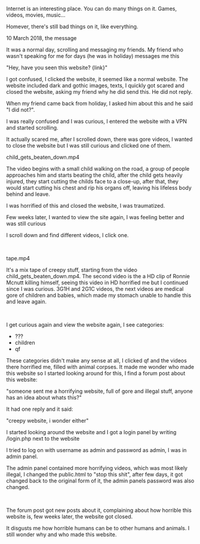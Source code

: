 Internet is an interesting place. You can do many things on it. Games, videos, movies, music...

Homever, there's still bad things on it, like everything.

10 March 2018, the message

It was a normal day, scrolling and messaging my friends. My friend who wasn't speaking for me for days (he was in holiday) messages me this

"Hey, have you seen this website? {link}"

I got confused, I clicked the website, it seemed like a normal website. The website included dark and gothic images, texts, I quickly got scared and closed the website, asking my friend why he did send this. He did not reply.

When my friend came back from holiday, I asked him about this and he said "I did not?".

I was really confused and I was curious, I entered the website with a VPN and started scrolling.

It actually scared me, after I scrolled down, there was gore videos, I wanted to close the website but I was still curious and clicked one of them.

child\_gets\_beaten\_down.mp4

The video begins with a small child walking on the road, a group of people approaches him and starts beating the child, after the child gets heavily injured, they start cutting the childs face to a close-up, after that, they would start cutting his chest and rip his organs off, leaving his lifeless body behind and leave.

I was horrified of this and closed the website, I was traumatized.

Few weeks later, I wanted to view the site again, I was feeling better and was still curious

I scroll down and find different videos, I click one.

&#x200B;

tape.mp4

It's a mix tape of creepy stuff, starting from the video child\_gets\_beaten\_down.mp4. The second video is the a HD clip of Ronnie Mcnutt killing himself, seeing this video in HD horrified me but I continued since I was curious. 3G1H and 2G1C videos, the next videos are medical gore of children and babies, which made my stomach unable to handle this and leave again.

&#x200B;

I get curious again and view the website again, I see categories:

* ???
* children
* qf

These categories didn't make any sense at all, I clicked qf and the videos there horrified me, filled with animal corpses. It made me wonder who made this website so I started looking around for this, I find a forum post about this website:

"someone sent me a horrifying website, full of gore and illegal stuff, anyone has an idea about whats this?"

It had one reply and it said:

"creepy website, i wonder either"

I started looking around the website and I got a login panel by writing /login.php next to the website

I tried to log on with username as admin and password as admin, I was in admin panel.

The admin panel contained more horrifying videos, which was most likely illegal, I changed the public.html to "stop this shit", after few days, it got changed back to the original form of it, the admin panels password was also changed.

&#x200B;

The forum post got new posts about it, complaining about how horrible this website is, few weeks later, the website got closed.

It disgusts me how horrible humans can be to other humans and animals. I still wonder why and who made this website.